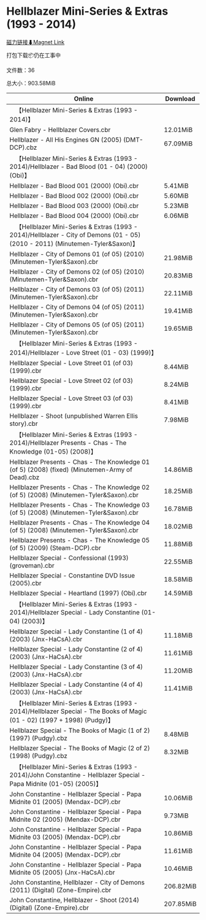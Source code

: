 # Hellblazer Mini-Series & Extras (1993 - 2014)

[磁力链接⬇Magnet Link](magnet:?xt=urn:btih:59067fb3a930547127d20f30867d5deb33471658&dn=Hellblazer%20Mini-Series%20%26%20Extras%20%281993%20-%202014%29)

打包下载📦仍在工事中

文件数：36

总大小：903.58MiB

Online | Download
--- | ---
&emsp;【Hellblazer Mini-Series & Extras (1993 - 2014)】 | 
Glen Fabry - Hellblazer Covers.cbr | 12.01MiB
Hellblazer - All His Engines GN (2005) (DMT-DCP).cbz | 67.09MiB
&emsp;【Hellblazer Mini-Series & Extras (1993 - 2014)/Hellblazer - Bad Blood (01 - 04) (2000) (Obi)】 | 
Hellblazer - Bad Blood 001 (2000) (Obi).cbr | 5.41MiB
Hellblazer - Bad Blood 002 (2000) (Obi).cbr | 5.60MiB
Hellblazer - Bad Blood 003 (2000) (Obi).cbr | 5.23MiB
Hellblazer - Bad Blood 004 (2000) (Obi).cbr | 6.06MiB
&emsp;【Hellblazer Mini-Series & Extras (1993 - 2014)/Hellblazer - City of Demons (01 - 05) (2010 - 2011) (Minutemen-Tyler&Saxon)】 | 
Hellblazer - City of Demons 01 (of 05) (2010) (Minutemen-Tyler&Saxon).cbr | 21.98MiB
Hellblazer - City of Demons 02 (of 05) (2010) (Minutemen-Tyler&Saxon).cbr | 20.83MiB
Hellblazer - City of Demons 03 (of 05) (2011) (Minutemen-Tyler&Saxon).cbr | 22.11MiB
Hellblazer - City of Demons 04 (of 05) (2011) (Minutemen-Tyler&Saxon).cbr | 19.41MiB
Hellblazer - City of Demons 05 (of 05) (2011) (Minutemen-Tyler&Saxon).cbr | 19.65MiB
&emsp;【Hellblazer Mini-Series & Extras (1993 - 2014)/Hellblazer - Love Street (01 - 03) (1999)】 | 
Hellblazer Special - Love Street 01 (of 03) (1999).cbr | 8.44MiB
Hellblazer Special - Love Street 02 (of 03) (1999).cbr | 8.24MiB
Hellblazer Special - Love Street 03 (of 03) (1999).cbr | 8.41MiB
Hellblazer - Shoot (unpublished Warren Ellis story).cbr | 7.98MiB
&emsp;【Hellblazer Mini-Series & Extras (1993 - 2014)/Hellblazer Presents - Chas - The Knowledge (01-05) (2008)】 | 
Hellblazer Presents - Chas - The Knowledge 01 (of 5) (2008) (fixed) (Minutemen-Army of Dead).cbz | 14.86MiB
Hellblazer Presents - Chas - The Knowledge 02 (of 5) (2008) (Minutemen-Tyler&Saxon).cbr | 18.25MiB
Hellblazer Presents - Chas - The Knowledge 03 (of 5) (2008) (Minutemen-Tyler&Saxon).cbr | 16.78MiB
Hellblazer Presents - Chas - The Knowledge 04 (of 5) (2008) (Minutemen-Tyler&Saxon).cbr | 18.02MiB
Hellblazer Presents - Chas - The Knowledge 05 (of 5) (2009) (Steam-DCP).cbr | 11.88MiB
Hellblazer Special - Confessional (1993) (groveman).cbr | 22.55MiB
Hellblazer Special - Constantine DVD Issue (2005).cbr | 18.58MiB
Hellblazer Special - Heartland (1997) (Obi).cbr | 14.59MiB
&emsp;【Hellblazer Mini-Series & Extras (1993 - 2014)/Hellblazer Special - Lady Constantine (01-04) (2003)】 | 
Hellblazer Special - Lady Constantine (1 of 4) (2003) (Jnx-HaCsA).cbr | 11.18MiB
Hellblazer Special - Lady Constantine (2 of 4) (2003) (Jnx-HaCsA).cbr | 11.61MiB
Hellblazer Special - Lady Constantine (3 of 4) (2003) (Jnx-HaCsA).cbr | 11.20MiB
Hellblazer Special - Lady Constantine (4 of 4) (2003) (Jnx-HaCsA).cbr | 11.41MiB
&emsp;【Hellblazer Mini-Series & Extras (1993 - 2014)/Hellblazer Special - The Books of Magic (01 - 02) (1997 + 1998) (Pudgy)】 | 
Hellblazer Special - The Books of Magic (1 of 2) (1997) (Pudgy).cbz | 8.48MiB
Hellblazer Special - The Books of Magic (2 of 2) (1998) (Pudgy).cbz | 8.32MiB
&emsp;【Hellblazer Mini-Series & Extras (1993 - 2014)/John Constantine - Hellblazer Special - Papa Midnite (01-05) (2005)】 | 
John Constantine - Hellblazer Special - Papa Midnite 01 (2005) (Mendax-DCP).cbr | 10.06MiB
John Constantine - Hellblazer Special - Papa Midnite 02 (2005) (Mendax-DCP).cbr | 9.73MiB
John Constantine - Hellblazer Special - Papa Midnite 03 (2005) (Mendax-DCP).cbr | 10.86MiB
John Constantine - Hellblazer Special - Papa Midnite 04 (2005) (Mendax-DCP).cbr | 11.61MiB
John Constantine - Hellblazer Special - Papa Midnite 05 (2005) (Jnx-HaCsA).cbr | 10.46MiB
John Constantine, Hellblazer - City of Demons (2011) (Digital) (Zone-Empire).cbr | 206.82MiB
John Constantine, Hellblazer - Shoot (2014) (Digital) (Zone-Empire).cbr | 207.85MiB